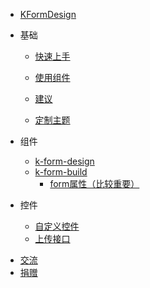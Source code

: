 * [KFormDesign](README)
- 基础
  * [快速上手](zh-cn/guide/start?id=快速上手)
  * [使用组件](zh-cn/guide/start?id=引入-k-form-design)
  * [建议](zh-cn/guide/start?id=使用建议)

  * [定制主题](zh-cn/guide/customize-theme)

- 组件
  * [k-form-design](zh-cn/components/design)
  * [k-form-build](zh-cn/components/build)
    * [form属性（比较重要）](zh-cn/components/form)

- 控件
  * [自定义控件](zh-cn/field/custom)
  * [上传接口](zh-cn/config)

* [交流](zh-cn/communication)
* [捐赠](zh-cn/donation)
